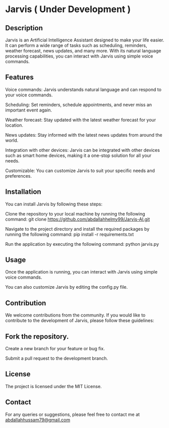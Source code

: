 # Jarvis ( Under Development )

## Description

Jarvis is an Artificial Intelligence Assistant designed to make your life easier. It can perform a wide range of tasks such as scheduling, reminders, weather forecast, news updates, and many more. With its natural language processing capabilities, you can interact with Jarvis using simple voice commands.

## Features

Voice commands: Jarvis understands natural language and can respond to your voice commands.

Scheduling: Set reminders, schedule appointments, and never miss an important event again.

Weather forecast: Stay updated with the latest weather forecast for your location.

News updates: Stay informed with the latest news updates from around the world.

Integration with other devices: Jarvis can be integrated with other devices such as smart home devices, making it a one-stop solution for all your needs.

Customizable: You can customize Jarvis to suit your specific needs and preferences.

## Installation

You can install Jarvis by following these steps:

Clone the repository to your local machine by running the following command:
git clone https://github.com/abdallahhelmy99/Jarvis-AI.git

Navigate to the project directory and install the required packages by running the following command:
pip install -r requirements.txt

Run the application by executing the following command:
python jarvis.py

## Usage

Once the application is running, you can interact with Jarvis using simple voice commands.

You can also customize Jarvis by editing the config.py file.

## Contribution

We welcome contributions from the community. If you would like to contribute to the development of Jarvis, please follow these guidelines:

## Fork the repository.

Create a new branch for your feature or bug fix.

Submit a pull request to the development branch.

## License

The project is licensed under the MIT License.

## Contact

For any queries or suggestions, please feel free to contact me at abdallahhussam79@gmail.com 

